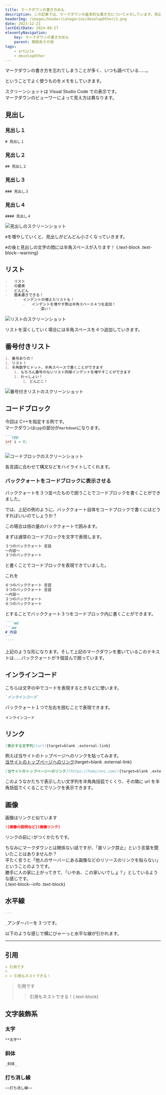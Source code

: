 ```yaml
---
title: マークダウンの書き方めも
description: この記事では、マークダウンの基本的な書き方についてメモしています。見出しやリスト、コードブロック、リンク、画像などの記法を具体的な例と共に紹介し、よく使用するマークダウンを紹介しています。
headerImg: /images/header/categories/developOther/1.png
date: 2023-12-21
lastEditDate: 2024-08-27
eleventyNavigation:
    key: マークダウンの書き方めも
    parent: 開発系その他
tags:
    - article
    - developOther
---
```


マークダウンの書き方を忘れてしまうことが多く、いつも調べている……。

ということでよく使うものをメモをしていきます。

スクリーンショットは Visual Studio Code での表示です。  
マークダウンのビューワーによって見え方は異なります。

## 見出し

### 見出し１

```text
# 見出し１
```

### 見出し２

```text
## 見出し２
```

### 見出し３

```text
### 見出し３
```

### 見出し４

```text
#### 見出し４
```

![見出しのスクリーンショット](../../../images/articleImages/categories/developOther/1/markdownMidasi.png)

`#`を増やしていくと、見出しがどんどん小さくなっていきます。

`#`の後と見出しの文字の間には半角スペースが入ります！
{.text-block .text-block--warning}

## リスト

```md
-   リスト
-   の要素
-   どんどん
-   箇条書きできる！
    -   インデントの増えたリストも！
        -   インデントを増やす際は半角スペース４つを追加！
            -   深い！
```

![リストのスクリーンショット](../../../images/articleImages/categories/developOther/1/markdownList.png)

リストを深くしていく場合には半角スペースを４つ追加していきます。

## 番号付きリスト

```md
1. 番号ありの！
1. リスト！
1. 半角数字とドット、半角スペースで書くことができます
    1. もちろん番号のないリスト同様インデントを増やすことができます
    1. わっしょい！
        1. どんどこ！
```

![番号付きリストのスクリーンショット](../../../images/articleImages/categories/developOther/1/markdownListWithNumber.png)

## コードブロック

今回は C++を指定する例です。  
マークダウンは`cpp`の部分が`markdown`になります。

````md
```cpp
int i = 0;
```
````

![コードブロックのスクリーンショット](../../../images/articleImages/categories/developOther/1/markdownCodeBlock.png)

各言語に合わせて構文などをハイライトしてくれます。

### バッククォートをコードブロックに表示させる

バッククォートを３つ並べたもので囲うことでコードブロックを書くことができました。

では、上記の例のように、バッククォート自体をコードブロックで書くにはどうすればいいのでしょうか？

この場合は倍の量のバッククォートで囲みます。

まずは通常のコードブロックを文字で表現します。

```md
３つのバッククォート 言語
～内容～
３つのバッククォート
```

と書くことでコードブロックを表現できていました。

これを

```md
６つのバッククォート 言語
３つのバッククォート 言語
～内容～
３つのバッククォート
６つのバッククォート
```

とすることでバッククォート３つをコードブロック内に書くことができます。

`````md
````md
```md
# 内容
```
````
`````

上記のような形になります。そして上記のマークダウンを書いているこのテキストは……バッククォートが９個並んで囲っています。

## インラインコード

こちらは文字の中でコードを表現するときなどに使います。

```md
`インラインコード`
```

バッククォート１つで左右を囲むことで表現できます。

`インラインコード`

## リンク

```md
[表示する文字列](url){target=blank .external-link}
```

例えば当サイトのトップページへのリンクを貼ってみます。  
[当サイトのトップページへのリンク](https://homironi.com/){target=blank .external-link}

```md
[当サイトのトップページへのリンク](https://homironi.com/){target=blank .external-link}
```

このようなかたちで表示したい文字列を半角角括弧でくくり、その隣に url を半角括弧でくくることでリンクを表示できます。

## 画像

画像はリンクと似ています

```md
![画像の説明など](画像リンク)
```

リンクの前に`!`がつくかたちです。

ちなみにマークダウンとは関係ない話ですが、「直リンク禁止」という言葉を聞いたことはありませんか？  
平たく言うと「他人のサーバーにある画像などのリソースのリンクを貼らない」ということのようです。  
勝手に人の家に上がってきて、「いやあ、この家いいでしょ？」としているような感じです。  
{.text-block--info .text-block}

## 水平線

```md
---
```

`_`アンダーバーを 3 つです。

以下のような感じで横にびゃーっと水平な線が引かれます。

---

## 引用

```md
> 引用です
>
> > 引用もネストできる！
```

> 引用です
>
> > 引用もネストできる！{.text-block}

## 文字装飾系

### 太字

```md
**太字**
```

### 斜体

```md
_斜体_
```

### 打ち消し線

```md
~~打ち消し線~~
```
